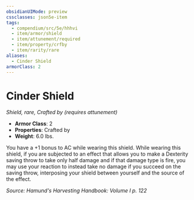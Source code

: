 ```yaml
---
obsidianUIMode: preview
cssclasses: json5e-item
tags:
  - compendium/src/5e/hhhvi
  - item/armor/shield
  - item/attunement/required
  - item/property/crfby
  - item/rarity/rare
aliases:
  - Cinder Shield
armorClass: 2
---
```

# Cinder Shield
*Shield, rare, Crafted by (requires attunement)*  

- **Armor Class**: 2
- **Properties**: Crafted by
- **Weight**: 6.0 lbs.

You have a +1 bonus to AC while wearing this shield. While wearing this shield, if you are subjected to an effect that allows you to make a Dexterity saving throw to take only half damage and if that damage type is fire, you may use your reaction to instead take no damage if you succeed on the saving throw, interposing your shield between yourself and the source of the effect.

*Source: Hamund's Harvesting Handbook: Volume I p. 122*
